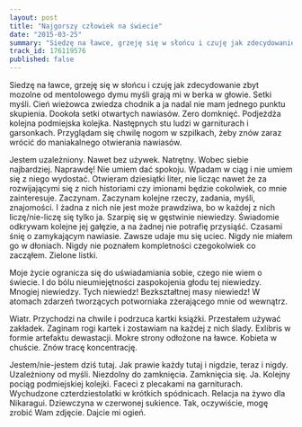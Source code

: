 ```yaml
---
layout: post
title: "Najgorszy człowiek na świecie"
date: "2015-03-25"
summary: "Siedzę na ławce, grzeję się w słońcu i czuję jak zdecydowanie zbyt mozolne od mentolowego dymu myśli grają mi w berka w głowie. Setki myśli. Cień wieżowca zwiedza chodnik a ja nadal nie mam jednego punktu skupienia. Dookoła setki otwartych nawiasów. Zero domknięć. Podjeżdża kolejna podmiejska kolejka. Następnych stu ludzi w garniturach i garsonkach. Przyglądam się chwilę nogom w szpilkach, żeby znów zaraz wrócić do maniakalnego otwierania nawiasów. "
track_id: 176119576
published: false
---
```


Siedzę na ławce, grzeję się w słońcu i czuję jak zdecydowanie zbyt mozolne od mentolowego dymu myśli grają mi w berka w głowie. Setki myśli. Cień wieżowca zwiedza chodnik a ja nadal nie mam jednego punktu skupienia. Dookoła setki otwartych nawiasów. Zero domknięć. Podjeżdża kolejna podmiejska kolejka. Następnych stu ludzi w garniturach i garsonkach. Przyglądam się chwilę nogom w szpilkach, żeby znów zaraz wrócić do maniakalnego otwierania nawiasów.

Jestem uzależniony. Nawet bez używek. Natrętny. Wobec siebie najbardziej. Naprawdę! Nie umiem dać spokoju. Wpadam w ciąg i nie umiem się z niego wydostać. Otwieram dziesiątki liter, nie licząc nawet że za rozwijającymi się z nich historiami czy imionami będzie cokolwiek, co mnie zainteresuje. Zaczynam. Zaczynam kolejne rzeczy, zadania, myśli, znajomości. I żadna z nich nie jest może prawdziwa, bo w każdej z nich liczę/nie-liczę się tylko ja. Szarpię się w gęstwinie niewiedzy. Świadomie odkrywam kolejne jej gałęzie, a na żadnej nie potrafię przysiąść. Czasami śnię o zamykającym nawiasie. Zawsze udaje mu się uciec. Nigdy nie miałem go w dłoniach. Nigdy nie poznałem kompletności czegokolwiek co zacząłem. Zielone listki.

Moje życie ogranicza się do uświadamiania sobie, czego nie wiem o świecie. I do bólu nieumiejętności zaspokojenia głodu tej niewiedzy. Mnogiej niewiedzy. Tych niewiedz! Bezkształtnej masy niewiedz! W atomach zdarzeń tworzących potworniaka zżerającego mnie od wewnątrz.

Wiatr. Przychodzi na chwile i podrzuca kartki książki. Przestałem używać zakładek. Zaginam rogi kartek i zostawiam na każdej z nich ślady. Exlibris w formie artefaktu dewastacji. Mokre strony odłożone na ławce. Kobieta w chuście. Znów tracę koncentrację.

Jestem/nie-jestem dziś tutaj. Jak prawie każdy tutaj i nigdzie, teraz i nigdy. Uzależniony od myśli. Niezdolny do zamknięcia. Zamknięcia się. Ja. Kolejny pociąg podmiejskiej kolejki. Faceci z plecakami na garniturach. Wychudzone czterdziestolatki w krótkich spódnicach. Relacja na żywo dla Nikaragui. Dziewczyna w czerwonej sukience. Tak, oczywiście, mogę zrobić Wam zdjęcie. Dajcie mi ogień.
